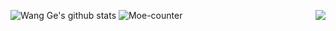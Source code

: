 ![Wang Ge's github stats](https://github-readme-stats.vercel.app/api?username=moegirlwangge&theme=dark&show_icons=true)
<img src="https://weather-icon.journeyad.repl.co/@sanya?v=1" align="right">
![Moe-counter](https://count.getloli.com/get/@nc-animation)
